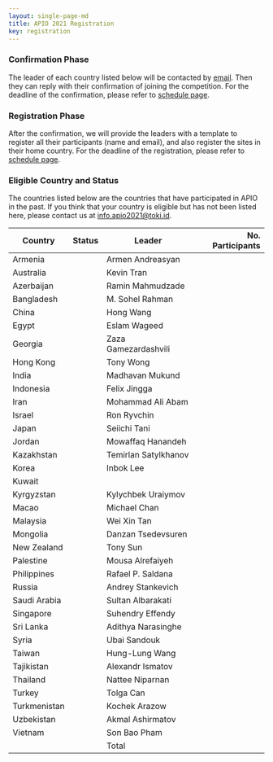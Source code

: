 ```yaml
---
layout: single-page-md
title: APIO 2021 Registration
key: registration
---
```


### Confirmation Phase
The leader of each country listed below will be contacted by [email](mailto:info.apio2021@iatoki.id).
Then they can reply with their confirmation of joining the competition.
For the deadline of the confirmation, please refer to [schedule page](schedule).

### Registration Phase
After the confirmation, we will provide the leaders with a template to register all their participants (name and email), and also register the sites in their home country.
For the deadline of the registration, please refer to [schedule page](schedule).

### Eligible Country and Status
The countries listed below are the countries that have participated in APIO in the past.
If you think that your country is eligible but has not been listed here, please contact us at [info.apio2021@toki.id](mailto:info.apio2021@toki.id).

| Country | Status | Leader | No. Participants |
|---------|--------|--------|-----------------:|
| Armenia      | <span class="status-co"></span> | Armen Andreasyan       |   |
| Australia    | <span class="status-co"></span> | Kevin Tran             |   |
| Azerbaijan   | <span class="status-co"></span> | Ramin Mahmudzade       |   |
| Bangladesh   | <span class="status-co"></span> | M. Sohel Rahman        |   |
| China        | <span class="status-co"></span> | Hong Wang              |   |
| Egypt        | <span class="status-co"></span> | Eslam Wageed           |   |
| Georgia      | <span class="status-co"></span> | Zaza Gamezardashvili   |   |
| Hong Kong    | <span class="status-co"></span> | Tony Wong              |   |
| India        | <span class="status-co"></span> | Madhavan Mukund        |   |
| Indonesia    | <span class="status-co"></span> | Felix Jingga           |   |
| Iran         | <span class="status-co"></span> | Mohammad Ali Abam      |   |
| Israel       | <span class="status-co"></span> | Ron Ryvchin            |   |
| Japan        | <span class="status-co"></span> | Seiichi Tani           |   |
| Jordan       | <span class="status-co"></span> | Mowaffaq Hanandeh      |   |
| Kazakhstan   | <span class="status-co"></span> | Temirlan Satylkhanov   |   |
| Korea        | <span class="status-co"></span> | Inbok Lee              |   |
| Kuwait       | <span class="status-nc"></span> |                        |   |
| Kyrgyzstan   | <span class="status-co"></span> | Kylychbek Uraiymov     |   |
| Macao        | <span class="status-co"></span> | Michael Chan           |   |
| Malaysia     | <span class="status-co"></span> | Wei Xin Tan            |   |
| Mongolia     | <span class="status-co"></span> | Danzan Tsedevsuren     |   |
| New Zealand  | <span class="status-co"></span> | Tony Sun               |   |
| Palestine    | <span class="status-co"></span> | Mousa Alrefaiyeh       |   |
| Philippines  | <span class="status-co"></span> | Rafael P. Saldana      |   |
| Russia       | <span class="status-co"></span> | Andrey Stankevich      |   |
| Saudi Arabia | <span class="status-co"></span> | Sultan Albarakati      |   |
| Singapore    | <span class="status-co"></span> | Suhendry Effendy       |   |
| Sri Lanka    | <span class="status-co"></span> | Adithya Narasinghe     |   |
| Syria        | <span class="status-co"></span> | Ubai Sandouk           |   |
| Taiwan       | <span class="status-co"></span> | Hung-Lung Wang         |   |
| Tajikistan   | <span class="status-co"></span> | Alexandr Ismatov       |   |
| Thailand     | <span class="status-co"></span> | Nattee Niparnan        |   |
| Turkey       | <span class="status-co"></span> | Tolga Can              |   |
| Turkmenistan | <span class="status-co"></span> | Kochek Arazow          |   |
| Uzbekistan   | <span class="status-co"></span> | Akmal Ashirmatov       |   |
| Vietnam      | <span class="status-co"></span> | Son Bao Pham           |   |
|              |                                 | Total                  |   |
